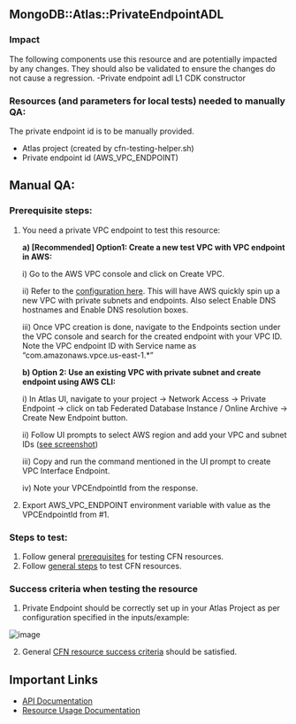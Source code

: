 ## MongoDB::Atlas::PrivateEndpointADL

### Impact
The following components use this resource and are potentially impacted by any changes. They should also be validated to ensure the changes do not cause a regression.
-Private endpoint adl L1 CDK constructor



### Resources (and parameters for local tests) needed to manually QA:
The private endpoint id is to be manually provided.
- Atlas project (created by cfn-testing-helper.sh)
- Private endpoint id (AWS_VPC_ENDPOINT)

## Manual QA:

### Prerequisite steps:
1. You need a private VPC endpoint to test this resource:
   
   **a) [Recommended] Option1: Create a new test VPC with VPC endpoint in AWS:**
       
   i) Go to the AWS VPC console and click on Create VPC.

      ii) Refer to the [configuration here](https://user-images.githubusercontent.com/122359335/227306518-26eb8155-db09-4db1-8e7d-7a4a9eb1548d.png). This will have AWS quickly spin up a new VPC with private subnets and endpoints. Also select Enable DNS hostnames and Enable DNS resolution boxes.

      iii) Once VPC creation is done, navigate to the Endpoints section under the VPC console and search for the created endpoint with your VPC ID. Note the VPC endpoint ID with Service name as “com.amazonaws.vpce.us-east-1.*”

   **b) Option 2: Use an existing VPC with private subnet and create endpoint using AWS CLI:**

   i) In Atlas UI, navigate to your project -> Network Access -> Private Endpoint -> click on tab Federated Database Instance / Online Archive -> Create New Endpoint button.

   ii) Follow UI prompts to select AWS region and add your VPC and subnet IDs ([see screenshot](https://user-images.githubusercontent.com/122359335/227306584-3205de0c-a0a3-4d79-a20a-925630f10b85.png))

   iii) Copy and run the command mentioned in the UI prompt to create VPC Interface Endpoint.

   iv) Note your VPCEndpointId from the response.


2. Export AWS_VPC_ENDPOINT environment variable with value as the VPCEndpointId from #1.

### Steps to test:
1. Follow general [prerequisites](../../../TESTING.md.md#prerequisites) for testing CFN resources.
2. Follow [general steps](../../../TESTING.md.md#steps) to test CFN resources.

### Success criteria when testing the resource
1. Private Endpoint should be correctly set up in your Atlas Project as per configuration specified in the inputs/example:   

![image](https://user-images.githubusercontent.com/122359335/227305880-c6c70d20-7f38-4885-a3ed-1de7b4921aa3.png)

2. General [CFN resource success criteria](../../../TESTING.md.md#success-criteria-when-testing-the-resource) should be satisfied.

## Important Links
- [API Documentation](https://www.mongodb.com/docs/atlas/reference/api-resources-spec/#tag/Private-Endpoint-Services)
- [Resource Usage Documentation](https://www.mongodb.com/docs/atlas/security-cluster-private-endpoint/#set-up-a-private-endpoint-for-a-dedicated-cluster)